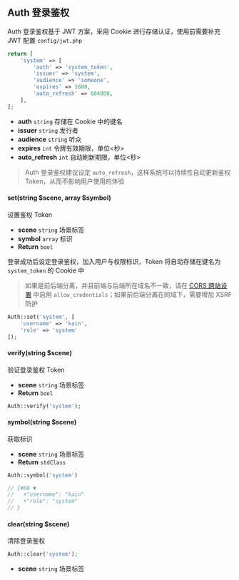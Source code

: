 ## Auth 登录鉴权

Auth 登录鉴权基于 JWT 方案，采用 Cookie 进行存储认证，使用前需要补充 JWT 配置 `config/jwt.php`

```php
return [
    'system' => [
        'auth' => 'system_token',
        'issuer' => 'system',
        'audience' => 'someone',
        'expires' => 3600,
        'auto_refresh' => 604800,
    ],
];
```

- **auth** `string` 存储在 Cookie 中的键名
- **issuer** `string` 发行者
- **audience** `string` 听众
- **expires** `int` 令牌有效期限，单位<秒>
- **auto_refresh** `int` 自动刷新期限，单位<秒>

> Auth 登录鉴权建议设定 `auto_refresh`，这样系统可以持续性自动更新鉴权 Token，从而不影响用户使用的体验

#### set(string $scene, array $symbol)

设置鉴权 Token

- **scene** `string` 场景标签
- **symbol** `array` 标识
- **Return** `bool`

登录成功后设定登录鉴权，加入用户与权限标识，Token 将自动存储在键名为 `system_token` 的 Cookie 中

> 如果是前后端分离，并且前端与后端所在域名不一致，请在 [CORS 跨站设置](/middleware/cors) 中启用 `allow_credentials`；如果前后端分离在同域下，需要增加 XSRF 防护

```php
Auth::set('system', [
    'username' => 'kain',
    'role' => 'system'
]);
```

#### verify(string $scene)

验证登录鉴权 Token

- **scene** `string` 场景标签
- **Return** `bool`

```php
Auth::verify('system');
```

#### symbol(string $scene)

获取标识

- **scene** `string` 场景标签
- **Return** `stdClass`

```php
Auth::symbol('system')

// {#68 ▼
//   +"username": "kain"
//   +"role": "system"
// }
```

#### clear(string $scene)

清除登录鉴权

```php
Auth::clear('system');
```

- **scene** `string` 场景标签